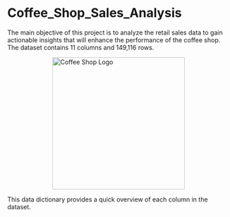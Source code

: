 # Coffee_Shop_Sales_Analysis
The main objective of this project is to analyze the retail sales data to gain actionable insights that will enhance the performance of the coffee shop. The dataset contains 11 columns and 149,116 rows.


<img src="Data_dictionary" alt="Coffee Shop Logo" width="300" style="display: block; margin: auto;" />



This data dictionary provides a quick overview of each column in the dataset.
